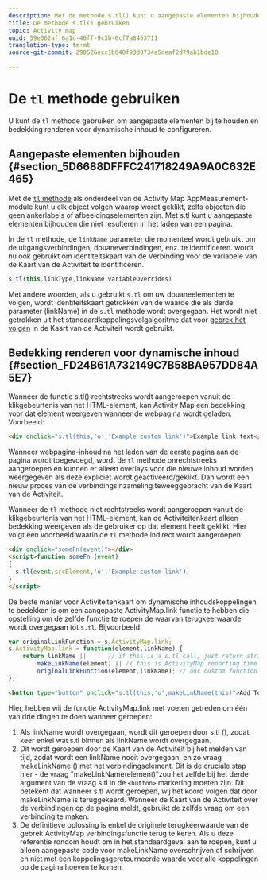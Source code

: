```yaml
---
description: Met de methode s.tl() kunt u aangepaste elementen bijhouden en overlayrendering configureren voor dynamische inhoud.
title: De methode s.tl() gebruiken
topic: Activity map
uuid: 59e062af-6a1c-46ff-9c3b-6cf7a0453711
translation-type: tm+mt
source-git-commit: 290526ecc1b040f93d0734a5deaf2d79ab1bde10

---
```



# De `tl` methode gebruiken

U kunt de `tl` methode gebruiken om aangepaste elementen bij te houden en bedekking renderen voor dynamische inhoud te configureren.

## Aangepaste elementen bijhouden {#section_5D6688DFFFC241718249A9A0C632E465}

Met de [`tl` methode](/help/implement/vars/functions/tl-method.md) als onderdeel van de Activity Map AppMeasurement-module kunt u elk object volgen waarop wordt geklikt, zelfs objecten die geen ankerlabels of afbeeldingselementen zijn. Met s.tl kunt u aangepaste elementen bijhouden die niet resulteren in het laden van een pagina.

In de `tl` methode, de `linkName` parameter die momenteel wordt gebruikt om de uitgangsverbindingen, douaneverbindingen, enz. te identificeren. wordt nu ook gebruikt om identiteitskaart van de Verbinding voor de variabele van de Kaart van de Activiteit te identificeren.

```js
s.tl(this,linkType,linkName,variableOverrides)
```

Met andere woorden, als u gebruikt `s.tl` om uw douaneelementen te volgen, wordt identiteitskaart getrokken van de waarde die als derde parameter (linkName) in de `s.tl` methode wordt overgegaan. Het wordt niet getrokken uit het standaardkoppelingsvolgalgoritme dat voor [gebrek het volgen](/help/analyze/activity-map/activitymap-link-tracking/activitymap-link-tracking-methodology.md) in de Kaart van de Activiteit wordt gebruikt.

## Bedekking renderen voor dynamische inhoud {#section_FD24B61A732149C7B58BA957DD84A5E7}

Wanneer de functie s.tl() rechtstreeks wordt aangeroepen vanuit de klikgebeurtenis van het HTML-element, kan Activity Map een bedekking voor dat element weergeven wanneer de webpagina wordt geladen. Voorbeeld:

```html
<div onclick="s.tl(this,'o','Example custom link')">Example link text</a>
```

Wanneer webpagina-inhoud na het laden van de eerste pagina aan de pagina wordt toegevoegd, wordt de `tl` methode onrechtstreeks aangeroepen en kunnen er alleen overlays voor die nieuwe inhoud worden weergegeven als deze expliciet wordt geactiveerd/geklikt. Dan wordt een nieuw proces van de verbindingsinzameling teweeggebracht van de Kaart van de Activiteit.

Wanneer de `tl` methode niet rechtstreeks wordt aangeroepen vanuit de klikgebeurtenis van het HTML-element, kan de Activiteitenkaart alleen bedekking weergeven als de gebruiker op dat element heeft geklikt. Hier volgt een voorbeeld waarin de `tl` methode indirect wordt aangeroepen:

```html
<div onclick="someFn(event)"></div>
<script>function someFn (event)
{
  s.tl(event.srcElement,'o','Example custom link');
}
</script>
```

De beste manier voor Activiteitenkaart om dynamische inhoudskoppelingen te bedekken is om een aangepaste ActivityMap.link functie te hebben die opstelling om de zelfde functie te roepen de waarvan terugkeerwaarde wordt overgegaan tot `s.tl`. Bijvoorbeeld:

```js
var originalLinkFunction = s.ActivityMap.link;
s.ActivityMap.link = function(element,linkName) {
    return linkName ||      // if this is a s.tl call, just return string passed
        makeLinkName(element) || // this is ActivityMap reporting time
        originalLinkFunction(element,linkName); // our custom function didn't return anything, so just return the default ActivityMap Link
};
```

```html
<button type="button" onclick="s.tl(this,'o',makeLinkName(this)">Add To Cart</button>
```

Hier, hebben wij de functie ActivityMap.link met voeten getreden om één van drie dingen te doen wanneer geroepen:

1. Als linkName wordt overgegaan, wordt dit geroepen door s.tl (), zodat keer enkel wat s.tl binnen als linkName wordt overgegaan.
2. Dit wordt geroepen door de Kaart van de Activiteit bij het melden van tijd, zodat wordt een linkName nooit overgegaan, en zo vraag makeLinkName () met het verbindingselement. Dit is de cruciale stap hier - de vraag &quot;makeLinkName(element)&quot;zou het zelfde bij het derde argument van de vraag s.tl in de `<button>` markering moeten zijn. Dit betekent dat wanneer s.tl wordt geroepen, wij het koord volgen dat door makeLinkName is teruggekeerd. Wanneer de Kaart van de Activiteit over de verbindingen op de pagina meldt, gebruikt de zelfde vraag om een verbinding te maken.
3. De definitieve oplossing is enkel de originele terugkeerwaarde van de gebrek ActivityMap verbindingsfunctie terug te keren. Als u deze referentie rondom houdt om in het standaardgeval aan te roepen, kunt u alleen aangepaste code voor makeLinkName overschrijven of schrijven en niet met een koppelingsgeretourneerde waarde voor alle koppelingen op de pagina hoeven te komen.
